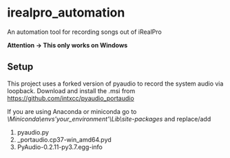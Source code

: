 # irealpro_automation
An automation tool for recording songs out of iRealPro

**Attention -> This only works on Windows**

## Setup

This project uses a forked version of pyaudio to record the system audio via loopback.
Download and install the .msi from https://github.com/intxcc/pyaudio_portaudio

If you are using Anaconda or miniconda go to *\Miniconda\envs\'your_environment'\Lib\site-packages* and replace/add 
1. pyaudio.py
2. _portaudio.cp37-win_amd64.pyd
3. PyAudio-0.2.11-py3.7.egg-info

